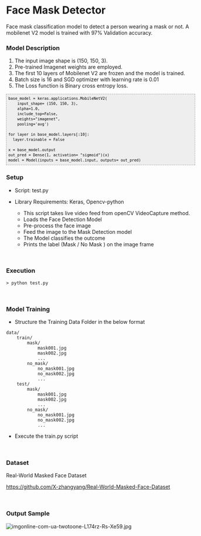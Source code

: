# Face Mask Detector
Face mask classification model to detect a person wearing a mask or not. A mobilenet V2 model is trained with 97% Validation accuracy.  



### Model Description
1. The input image shape is (150, 150, 3).
2. Pre-trained Imagenet weights are employed.
3. The first 10 layers of Mobilenet V2 are frozen and the model is trained. 
4. Batch size is 16 and SGD optimizer with learning rate is 0.01
5. The Loss function is Binary cross entropy loss.


<pre style="font-family: Andale Mono, Lucida Console, Monaco, fixed, monospace; color: #000000; background-color: #eee;font-size: 12px;border: 1px dashed #999999;line-height: 14px;padding: 5px; overflow: auto; width: 100%"><code>base_model = keras.applications.MobileNetV2(
    input_shape= (150, 150, 3),
    alpha=1.0,
    include_top=False,
    weights=&quot;imagenet&quot;,
    pooling='avg')

for layer in base_model.layers[:10]:
  layer.trainable = False

x = base_model.output
out_pred = Dense(1, activation= &quot;sigmoid&quot;)(x)
model = Model(inputs = base_model.input, outputs= out_pred)
</code></pre>




### Setup

- Script: test.py
- Library Requirements: Keras, Opencv-python  


    - This script takes live video feed from openCV VideoCapture method.
    - Loads the Face Detection Model
    - Pre-process the face image  
    - Feed the image to the Mask Detection model
    - The Model classifies the outcome
    - Prints the label (Mask / No Mask ) on the image frame
    

<br>
   
### Execution

```> python test.py```

<br>

### Model Training




- Structure the Training Data Folder in the below format

```
data/
    train/
        mask/
            mask001.jpg
            mask002.jpg
            ...
        no_mask/
            no_mask001.jpg
            no_mask002.jpg
            ...
    test/
        mask/
            mask001.jpg
            mask002.jpg
            ...
        no_mask/
            no_mask001.jpg
            no_mask002.jpg
            ...
```

- Execute the train.py script


<br>

### Dataset


Real-World Masked Face Dataset

https://github.com/X-zhangyang/Real-World-Masked-Face-Dataset


<br>

### Output Sample

![imgonline-com-ua-twotoone-L174rz-Rs-Xe59.jpg](https://i.postimg.cc/W1LwR3wS/imgonline-com-ua-twotoone-L174rz-Rs-Xe59.jpg)













